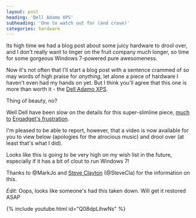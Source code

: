```yaml
---
layout: post
heading: 'Dell Adamo XPS'
subheading: 'One to watch out for (and crave)'
categories: hardware
---
```


Its high time we had a blog post about some juicy hardware to drool over, and I don't really want to linger on the fruit company much longer, so time for some gorgeous Windows 7-powered pure awesomeness.

Now it's not often that I'll start a blog post with a sentence crammed of so may words of high praise for *anything*, let alone a piece of hardware I haven't even had my hands on yet. But I think you'll agree that this one is more than worth it - the [Dell Adamo XPS](http://www.adamobydell.com/xps/us).

<!-- Replace missing image from http://media.chris-alexander.co.uk/wp-content/uploads/2009/10/adamo-xps.jpg -->

Thing of beauty, no?

Well Dell have been slow on the details for this super-slimline piece, [much](http://www.engadget.com/2009/09/09/dell-teases-new-ultrathin-adamo-xps/) [to](http://www.engadget.com/2009/10/22/dell-adamo-xps-opens-up-for-windows-7-festivities-but-still-not/) [Engadget's](http://www.engadget.com/2009/10/12/new-adamo-xps-image-takes-a-stand/)[ frustration](http://www.engadget.com/2009/10/07/dell-announces-updated-adamo/).

I'm pleased to be able to report, however, that a video is now available for you to view below (apologies for the atrocious music) and drool over (at least that's what I did).

Looks like this is going to be very high on my wish list in the future, especially if it has a bit of clout to run Windows 7!

Thanks to @MarkJo and [Steve Clayton](http://blogs.msdn.com/stevecla01/archive/2009/10/13/adamo-xps-new-photos.aspx) (@SteveCla) for the information on this.

*Edit:* Oops, looks like someone's had this taken down. Will get it restored ASAP

{% include youtube.html id="Q08dpLihwNs" %}
